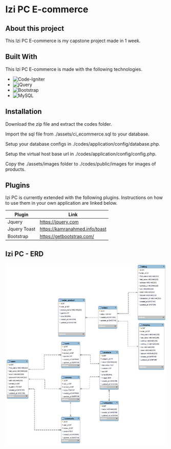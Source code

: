 # Izi PC E-commerce

## About this project
This Izi PC E-commerce is my capstone project made in 1 week.

## Built With

This Izi PC E-commerce is made with the following technologies.

* ![Code-Igniter]
* ![jQuery]
* ![Bootstrap]
* ![MySQL]

## Installation

Download the zip file and extract the codes folder.

Import the sql file from ./assets/ci_ecommerce.sql to your database.

Setup your database configs in ./codes/application/config/database.php.

Setup the virtual host base url in ./codes/application/config/config.php.

Copy the ./assets/images folder to ./codes/public/images for images of products.

## Plugins

Izi PC is currently extended with the following plugins.
Instructions on how to use them in your own application are linked below.

| Plugin | Link |
| ------ | ------ |
| Jquery | https://jquery.com |
| Jquery Toast | https://kamranahmed.info/toast |
| Bootstrap | https://getbootstrap.com/ |

## Izi PC - ERD

![This is the ERD of the e-commerce project](/assets/erd.png "E-commerce ERD")

<!-- MARKDOWN LINKS & IMAGES -->
<!-- https://www.markdownguide.org/basic-syntax/#reference-style-links -->
[Code-Igniter]: https://img.shields.io/badge/CodeIgniter-%23EF4223.svg?style=for-the-badge&logo=codeIgniter&logoColor=white
[jQuery]: https://img.shields.io/badge/jquery-%230769AD.svg?style=for-the-badge&logo=jquery&logoColor=white
[Bootstrap]: https://img.shields.io/badge/bootstrap-%23563D7C.svg?style=for-the-badge&logo=bootstrap&logoColor=white
[MySQL]: https://img.shields.io/badge/mysql-%2300f.svg?style=for-the-badge&logo=mysql&logoColor=white
